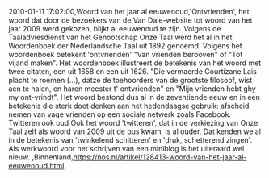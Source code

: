 2010-01-11 17:02:00,Woord van het jaar al eeuwenoud,'Ontvrienden', het woord dat door de bezoekers van de Van Dale-website tot woord van het jaar 2009 werd gekozen, blijkt al eeuwenoud te zijn. Volgens de Taaladviesdienst van het Genootschap Onze Taal werd het al in het Woordenboek der Nederlandsche Taal uit 1892 genoemd. Volgens het woordenboek betekent 'ontvrienden' "Van vrienden berooven" of "Tot vijand maken". Het woordenboek illustreert de betekenis van het woord met twee citaten, een uit 1658 en een uit 1626. "Die vermaerde Courtizane Lais placht te roemen (...), datze de toehoorders van de grootste filosoof, wist aen te halen, en haren meester t' ontvrienden" en "Mijn vrienden hebt ghy my ont-vrindt". Het woord bestond dus al in de zeventiende eeuw en in een betekenis die sterk doet denken aan het hedendaagse gebruik: afscheid nemen van vage vrienden op een sociale netwerk zoals Facebook. Twitteren ook oud Ook het woord 'twitteren', dat in de verkiezing van Onze Taal zelf als woord van 2009 uit de bus kwam, is al ouder. Dat kenden we al in de betekenis van 'twinkelend schitteren' en 'druk, schetterend zingen'. Als werkwoord voor het schrijven van een miniblog is het uiteraard wel nieuw. ,Binnenland,https://nos.nl/artikel/128413-woord-van-het-jaar-al-eeuwenoud.html